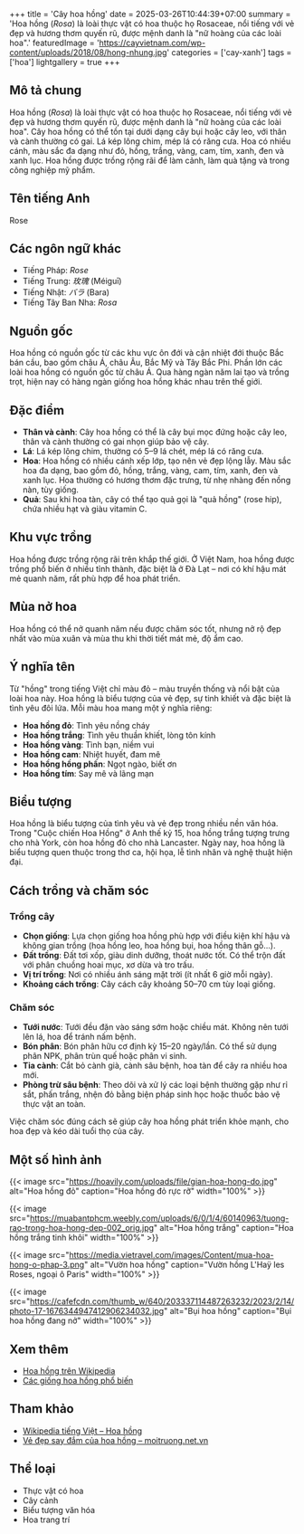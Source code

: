 +++
title = 'Cây hoa hồng'
date = 2025-03-26T10:44:39+07:00
summary = 'Hoa hồng (*Rosa*) là loài thực vật có hoa thuộc họ Rosaceae, nổi tiếng với vẻ đẹp và hương thơm quyến rũ, được mệnh danh là "nữ hoàng của các loài hoa".'
featuredImage = 'https://cayvietnam.com/wp-content/uploads/2018/08/hong-nhung.jpg' 
categories = ['cay-xanh']
tags = ['hoa']
lightgallery = true
+++

## Mô tả chung

Hoa hồng (*Rosa*) là loài thực vật có hoa thuộc họ Rosaceae, nổi tiếng với vẻ đẹp và hương thơm quyến rũ, được mệnh danh là "nữ hoàng của các loài hoa". Cây hoa hồng có thể tồn tại dưới dạng cây bụi hoặc cây leo, với thân và cành thường có gai. Lá kép lông chim, mép lá có răng cưa. Hoa có nhiều cánh, màu sắc đa dạng như đỏ, hồng, trắng, vàng, cam, tím, xanh, đen và xanh lục. Hoa hồng được trồng rộng rãi để làm cảnh, làm quà tặng và trong công nghiệp mỹ phẩm.

## Tên tiếng Anh

Rose

## Các ngôn ngữ khác

- Tiếng Pháp: *Rose*
- Tiếng Trung: *玫瑰* (Méiguī)
- Tiếng Nhật: *バラ* (Bara)
- Tiếng Tây Ban Nha: *Rosa*

## Nguồn gốc

Hoa hồng có nguồn gốc từ các khu vực ôn đới và cận nhiệt đới thuộc Bắc bán cầu, bao gồm châu Á, châu Âu, Bắc Mỹ và Tây Bắc Phi. Phần lớn các loài hoa hồng có nguồn gốc từ châu Á. Qua hàng ngàn năm lai tạo và trồng trọt, hiện nay có hàng ngàn giống hoa hồng khác nhau trên thế giới.

## Đặc điểm

- **Thân và cành**: Cây hoa hồng có thể là cây bụi mọc đứng hoặc cây leo, thân và cành thường có gai nhọn giúp bảo vệ cây.
- **Lá**: Lá kép lông chim, thường có 5–9 lá chét, mép lá có răng cưa.
- **Hoa**: Hoa hồng có nhiều cánh xếp lớp, tạo nên vẻ đẹp lộng lẫy. Màu sắc hoa đa dạng, bao gồm đỏ, hồng, trắng, vàng, cam, tím, xanh, đen và xanh lục. Hoa thường có hương thơm đặc trưng, từ nhẹ nhàng đến nồng nàn, tùy giống.
- **Quả**: Sau khi hoa tàn, cây có thể tạo quả gọi là "quả hồng" (rose hip), chứa nhiều hạt và giàu vitamin C.

## Khu vực trồng

Hoa hồng được trồng rộng rãi trên khắp thế giới. Ở Việt Nam, hoa hồng được trồng phổ biến ở nhiều tỉnh thành, đặc biệt là ở Đà Lạt – nơi có khí hậu mát mẻ quanh năm, rất phù hợp để hoa phát triển.

## Mùa nở hoa

Hoa hồng có thể nở quanh năm nếu được chăm sóc tốt, nhưng nở rộ đẹp nhất vào mùa xuân và mùa thu khi thời tiết mát mẻ, độ ẩm cao.

## Ý nghĩa tên

Từ "hồng" trong tiếng Việt chỉ màu đỏ – màu truyền thống và nổi bật của loài hoa này. Hoa hồng là biểu tượng của vẻ đẹp, sự tinh khiết và đặc biệt là tình yêu đôi lứa. Mỗi màu hoa mang một ý nghĩa riêng:

- **Hoa hồng đỏ**: Tình yêu nồng cháy
- **Hoa hồng trắng**: Tình yêu thuần khiết, lòng tôn kính
- **Hoa hồng vàng**: Tình bạn, niềm vui
- **Hoa hồng cam**: Nhiệt huyết, đam mê
- **Hoa hồng hồng phấn**: Ngọt ngào, biết ơn
- **Hoa hồng tím**: Say mê và lãng mạn

## Biểu tượng

Hoa hồng là biểu tượng của tình yêu và vẻ đẹp trong nhiều nền văn hóa. Trong "Cuộc chiến Hoa Hồng" ở Anh thế kỷ 15, hoa hồng trắng tượng trưng cho nhà York, còn hoa hồng đỏ cho nhà Lancaster. Ngày nay, hoa hồng là biểu tượng quen thuộc trong thơ ca, hội họa, lễ tình nhân và nghệ thuật hiện đại.


## Cách trồng và chăm sóc

### Trồng cây

- **Chọn giống**: Lựa chọn giống hoa hồng phù hợp với điều kiện khí hậu và không gian trồng (hoa hồng leo, hoa hồng bụi, hoa hồng thân gỗ…).
- **Đất trồng**: Đất tơi xốp, giàu dinh dưỡng, thoát nước tốt. Có thể trộn đất với phân chuồng hoai mục, xơ dừa và tro trấu.
- **Vị trí trồng**: Nơi có nhiều ánh sáng mặt trời (ít nhất 6 giờ mỗi ngày).
- **Khoảng cách trồng**: Cây cách cây khoảng 50–70 cm tùy loại giống.

### Chăm sóc

- **Tưới nước**: Tưới đều đặn vào sáng sớm hoặc chiều mát. Không nên tưới lên lá, hoa để tránh nấm bệnh.
- **Bón phân**: Bón phân hữu cơ định kỳ 15–20 ngày/lần. Có thể sử dụng phân NPK, phân trùn quế hoặc phân vi sinh.
- **Tỉa cành**: Cắt bỏ cành già, cành sâu bệnh, hoa tàn để cây ra nhiều hoa mới.
- **Phòng trừ sâu bệnh**: Theo dõi và xử lý các loại bệnh thường gặp như rỉ sắt, phấn trắng, nhện đỏ bằng biện pháp sinh học hoặc thuốc bảo vệ thực vật an toàn.

Việc chăm sóc đúng cách sẽ giúp cây hoa hồng phát triển khỏe mạnh, cho hoa đẹp và kéo dài tuổi thọ của cây.




## Một số hình ảnh

{{< image src="https://hoavily.com/uploads/file/gian-hoa-hong-do.jpg"
           alt="Hoa hồng đỏ"
           caption="Hoa hồng đỏ rực rỡ"
           width="100%" >}}

{{< image src="https://muabantphcm.weebly.com/uploads/6/0/1/4/60140963/tuong-rao-trong-hoa-hong-dep-002_orig.jpg"
           alt="Hoa hồng trắng"
           caption="Hoa hồng trắng tinh khôi"
           width="100%" >}}

{{< image src="https://media.vietravel.com/images/Content/mua-hoa-hong-o-phap-3.png"
           alt="Vườn hoa hồng"
           caption="Vườn hồng L'Haÿ les Roses, ngoại ô Paris"
           width="100%" >}}

{{< image src="https://cafefcdn.com/thumb_w/640/203337114487263232/2023/2/14/photo-17-1676344947412906234032.jpg"
           alt="Bụi hoa hồng"
           caption="Bụi hoa hồng đang nở"
           width="100%" >}}


## Xem thêm

- [Hoa hồng trên Wikipedia](https://vi.wikipedia.org/wiki/Hoa_hồng)
- [Các giống hoa hồng phổ biến](https://www.caycanhtanan.com/hoa-hong-p157.html)

## Tham khảo

- [Wikipedia tiếng Việt – Hoa hồng](https://vi.wikipedia.org/wiki/Hoa_hồng)
- [Vẻ đẹp say đắm của hoa hồng – moitruong.net.vn](https://moitruong.net.vn/ve-dep-say-dam-cua-hoa-hong-nu-hoang-cua-cac-loai-hoa-74790.html)

## Thể loại

- Thực vật có hoa
- Cây cảnh
- Biểu tượng văn hóa
- Hoa trang trí
